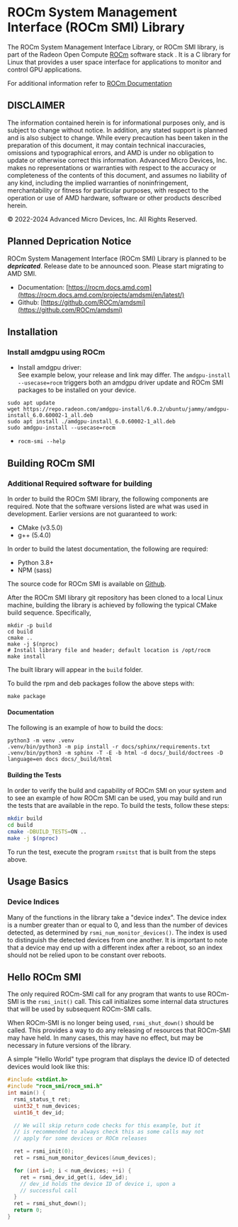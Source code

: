 # ROCm System Management Interface (ROCm SMI) Library

The ROCm System Management Interface Library, or ROCm SMI library, is part of the Radeon Open Compute [ROCm](https://github.com/RadeonOpenCompute) software stack . It is a C library for Linux that provides a user space interface for applications to monitor and control GPU applications.

For additional information refer to [ROCm Documentation](https://rocm.docs.amd.com/projects/rocm_smi_lib/en/latest/)

## DISCLAIMER

The information contained herein is for informational purposes only, and is subject to change without notice. In addition, any stated support is planned and is also subject to change. While every precaution has been taken in the preparation of this document, it may contain technical inaccuracies, omissions and typographical errors, and AMD is under no obligation to update or otherwise correct this information. Advanced Micro Devices, Inc. makes no representations or warranties with respect to the accuracy or completeness of the contents of this document, and assumes no liability of any kind, including the implied warranties of noninfringement, merchantability or fitness for particular purposes, with respect to the operation or use of AMD hardware, software or other products described herein.

© 2022-2024 Advanced Micro Devices, Inc. All Rights Reserved.

## Planned Deprication Notice 
ROCm System Management Interface (ROCm SMI) Library is planned to be ***depricated***. Release date to be announced soon. Please start migrating to AMD SMI.
  - Documentation: [https://rocm.docs.amd.com](https://rocm.docs.amd.com/projects/amdsmi/en/latest/)
  - Github: [https://github.com/ROCm/amdsmi](https://github.com/ROCm/amdsmi)

## Installation

### Install amdgpu using ROCm
  * Install amdgpu driver:  
See example below, your release and link may differ. The `amdgpu-install --usecase=rocm` triggers both an amdgpu driver update and ROCm SMI packages to be installed on your device.
```shell
sudo apt update
wget https://repo.radeon.com/amdgpu-install/6.0.2/ubuntu/jammy/amdgpu-install_6.0.60002-1_all.deb
sudo apt install ./amdgpu-install_6.0.60002-1_all.deb
sudo amdgpu-install --usecase=rocm
```
* `rocm-smi --help`

## Building ROCm SMI

### Additional Required software for building

In order to build the ROCm SMI library, the following components are required. Note that the software versions listed are what was used in development. Earlier versions are not guaranteed to work:

* CMake (v3.5.0)
* g++ (5.4.0)

In order to build the latest documentation, the following are required:

* Python 3.8+
* NPM (sass)

The source code for ROCm SMI is available on [Github](https://github.com/RadeonOpenCompute/rocm_smi_lib).

After the ROCm SMI library git repository has been cloned to a local Linux machine, building the library is achieved by following the typical CMake build sequence. Specifically,

```shell
mkdir -p build
cd build
cmake ..
make -j $(nproc)
# Install library file and header; default location is /opt/rocm
make install
```

The built library will appear in the `build` folder.

To build the rpm and deb packages follow the above steps with:

```shell
make package
```

#### Documentation

The following is an example of how to build the docs:

```shell
python3 -m venv .venv
.venv/bin/python3 -m pip install -r docs/sphinx/requirements.txt
.venv/bin/python3 -m sphinx -T -E -b html -d docs/_build/doctrees -D language=en docs docs/_build/html
```

#### Building the Tests

In order to verify the build and capability of ROCm SMI on your system and to see an example of how ROCm SMI can be used, you may build and run the tests that are available in the repo. To build the tests, follow these steps:

```bash
mkdir build
cd build
cmake -DBUILD_TESTS=ON ..
make -j $(nproc)
```

To run the test, execute the program `rsmitst` that is built from the steps above.

## Usage Basics

### Device Indices

Many of the functions in the library take a "device index". The device index is a number greater than or equal to 0, and less than the number of devices detected, as determined by `rsmi_num_monitor_devices()`. The index is used to distinguish the detected devices from one another. It is important to note that a device may end up with a different index after a reboot, so an index should not be relied upon to be constant over reboots.

## Hello ROCm SMI

The only required ROCm-SMI call for any program that wants to use ROCm-SMI is the `rsmi_init()` call. This call initializes some internal data structures that will be used by subsequent ROCm-SMI calls. 

When ROCm-SMI is no longer being used, `rsmi_shut_down()` should be called. This provides a way to do any releasing of resources that ROCm-SMI may have held. In many cases, this may have no effect, but may be necessary in future versions of the library.

A simple "Hello World" type program that displays the device ID of detected devices would look like this:

```c
#include <stdint.h>
#include "rocm_smi/rocm_smi.h"
int main() {
  rsmi_status_t ret;
  uint32_t num_devices;
  uint16_t dev_id;

  // We will skip return code checks for this example, but it
  // is recommended to always check this as some calls may not
  // apply for some devices or ROCm releases

  ret = rsmi_init(0);
  ret = rsmi_num_monitor_devices(&num_devices);

  for (int i=0; i < num_devices; ++i) {
    ret = rsmi_dev_id_get(i, &dev_id);
    // dev_id holds the device ID of device i, upon a
    // successful call
  }
  ret = rsmi_shut_down();
  return 0;
}
```
